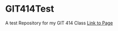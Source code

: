 # GIT414Test
A test Repository for my GIT 414 Class
[Link to Page](https://kmomoharapelous.github.io/GIT414Test/)
